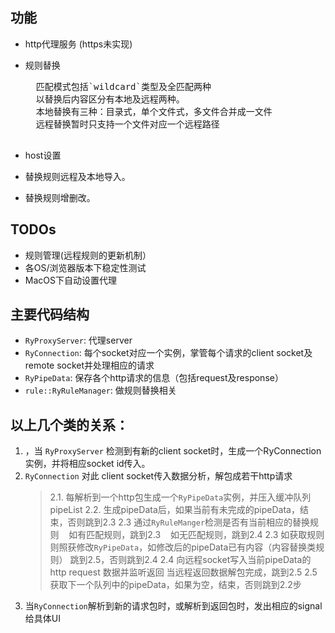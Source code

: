 功能
-----------------

* http代理服务 (https未实现)
* 规则替换

    <pre>
    匹配模式包括`wildcard`类型及全匹配两种
    以替换后内容区分有本地及远程两种。
    本地替换有三种：目录式，单个文件式，多文件合并成一文件
    远程替换暂时只支持一个文件对应一个远程路径
    </pre>

* host设置
* 替换规则远程及本地导入。
* 替换规则增删改。

TODOs
--------

* 规则管理(远程规则的更新机制）
* 各OS/浏览器版本下稳定性测试
* MacOS下自动设置代理


主要代码结构
------------------

* `RyProxyServer`: 代理server
* `RyConnection`: 每个socket对应一个实例，掌管每个请求的client socket及remote socket并处理相应的请求
* `RyPipeData`: 保存各个http请求的信息（包括request及response）
* `rule::RyRuleManager`: 做规则替换相关

以上几个类的关系：
---
1. ，当 `RyProxyServer` 检测到有新的client socket时，生成一个RyConnection实例，并将相应socket id传入。
2. `RyConnection` 对此 client socket传入数据分析，解包成若干http请求
    >2.1. 每解析到一个http包生成一个`RyPipeData`实例，并压入缓冲队列pipeList 
    >2.2. 生成pipeData后，如果当前有未完成的pipeData，结束，否则跳到2.3
    >2.3 通过`RyRuleManger`检测是否有当前相应的替换规则
        &nbsp;&nbsp;&nbsp;如有匹配规则，跳到2.3
        &nbsp;&nbsp;&nbsp;如无匹配规则，跳到2.4
    2.3 如获取规则则照获修改`RyPipeData`，如修改后的pipeData已有内容（内容替换类规则）
         跳到2.5，否则跳到2.4
     2.4 向远程socket写入当前pipeData的http request 数据并监听返回
         当远程返回数据解包完成，跳到2.5
     2.5 获取下一个队列中的pipeData，如果为空，结束，否则跳到2.2步
3. 当`RyConnection`解析到新的请求包时，或解析到返回包时，发出相应的signal给具体UI